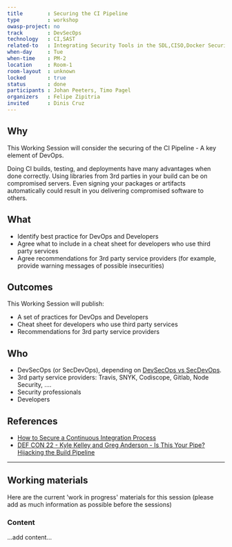 ```yaml
---
title        : Securing the CI Pipeline
type         : workshop
owasp-project: no
track        : DevSecOps
technology   : CI,SAST
related-to   : Integrating Security Tools in the SDL,CISO,Docker Security
when-day     : Tue
when-time    : PM-2
location     : Room-1
room-layout  : unknown
locked       : true
status       : done
participants : Johan Peeters, Timo Pagel
organizers   : Felipe Zipitria
invited      : Dinis Cruz
---
```

## Why

This Working Session will consider the securing of the CI Pipeline - A key element of DevOps.

Doing CI builds, testing, and deployments have many advantages when done correctly. Using libraries from 3rd parties in your build can be on compromised servers. Even signing your packages or artifacts automatically could result in you delivering compromised software to others.

## What

- Identify best practice for DevOps and Developers
- Agree what to include in a cheat sheet for developers who use third party services
- Agree recommendations for 3rd party service providers (for example, provide warning messages of possible insecurities)

## Outcomes

This Working Session will publish:

- A set of practices for DevOps and Developers
- Cheat sheet for developers who use third party services
- Recommendations for 3rd party service providers 

## Who

* DevSecOps (or SecDevOps), depending on [DevSecOps vs SecDevOps](DevSecOps-vs-SecDevOps.md).
* 3rd party service providers: Travis, SNYK, Codiscope, Gitlab, Node Security, ....
* Security professionals
* Developers

## References

- [How to Secure a Continuous Integration Process](https://www.nccgroup.trust/uk/our-research/securing-the-continuous-integration-process)
- [DEF CON 22 - Kyle Kelley and Greg Anderson - Is This Your Pipe? Hijacking the Build Pipeline](https://www.youtube.com/watch?v=nBR7Kru6JX0)

--- 

## Working materials

Here are the current 'work in progress' materials for this session (please add as much information as possible before the sessions)

### Content

...add content...
